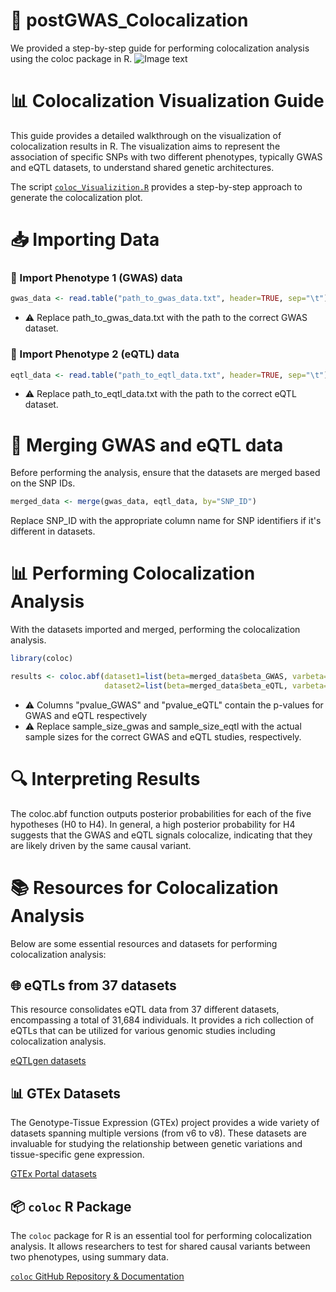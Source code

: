 # 🌟 postGWAS_Colocalization
We provided a step-by-step guide for performing colocalization analysis using the coloc package in R.
![Image text](https://user-images.githubusercontent.com/147773802/278616135-d925301d-3a2e-4d90-9e77-13345ce4b8bb.png)

# 📊 Colocalization Visualization Guide 

This guide provides a detailed walkthrough on the visualization of colocalization results in R. The visualization aims to represent the association of specific SNPs with two different phenotypes, typically GWAS and eQTL datasets, to understand shared genetic architectures.

The script [`coloc_Visualizition.R`](https://github.com/Benjamin-JHou/postGWAS_Colocalization/blob/main/coloc_Visualizition.R) provides a step-by-step approach to generate the colocalization plot.

# 📥 Importing Data

### 🧬 Import Phenotype 1 (GWAS) data
```r
gwas_data <- read.table("path_to_gwas_data.txt", header=TRUE, sep="\t")
```
- ⚠️ Replace path_to_gwas_data.txt with the path to the correct GWAS dataset.

### 🧪 Import Phenotype 2 (eQTL) data

```r
eqtl_data <- read.table("path_to_eqtl_data.txt", header=TRUE, sep="\t")
```
- ⚠️ Replace path_to_eqtl_data.txt with the path to the correct eQTL dataset.

# 🔄 Merging GWAS and eQTL data
Before performing the analysis, ensure that the datasets are merged based on the SNP IDs.
```r
merged_data <- merge(gwas_data, eqtl_data, by="SNP_ID")
```
Replace SNP_ID with the appropriate column name for SNP identifiers if it's different in datasets.

# 📊 Performing Colocalization Analysis
With the datasets imported and merged, performing the colocalization analysis.
```r
library(coloc)

results <- coloc.abf(dataset1=list(beta=merged_data$beta_GWAS, varbeta=merged_data$varbeta_GWAS, pvalues=merged_data$pvalue_GWAS, type="quant trait", N=sample_size_gwas),
                     dataset2=list(beta=merged_data$beta_eQTL, varbeta=merged_data$varbeta_eQTL, pvalues=merged_data$pvalue_eQTL, type="quant trait", N=sample_size_eqtl))
```
- ⚠️ Columns "pvalue_GWAS" and "pvalue_eQTL" contain the p-values for GWAS and eQTL respectively
- ⚠️ Replace sample_size_gwas and sample_size_eqtl with the actual sample sizes for the correct GWAS and eQTL studies, respectively.

# 🔍 Interpreting Results

The coloc.abf function outputs posterior probabilities for each of the five hypotheses (H0 to H4). In general, a high posterior probability for H4 suggests that the GWAS and eQTL signals colocalize, indicating that they are likely driven by the same causal variant.

# 📚 Resources for Colocalization Analysis

Below are some essential resources and datasets for performing colocalization analysis:

## 🌐 eQTLs from 37 datasets

This resource consolidates eQTL data from 37 different datasets, encompassing a total of 31,684 individuals. It provides a rich collection of eQTLs that can be utilized for various genomic studies including colocalization analysis.

[eQTLgen datasets](http://www.eqtlgen.org/eqts.html)

## 📊 GTEx Datasets

The Genotype-Tissue Expression (GTEx) project provides a wide variety of datasets spanning multiple versions (from v6 to v8). These datasets are invaluable for studying the relationship between genetic variations and tissue-specific gene expression.

[GTEx Portal datasets](https://www.gtexportal.org/home/datasets)

## 📦 `coloc` R Package

The `coloc` package for R is an essential tool for performing colocalization analysis. It allows researchers to test for shared causal variants between two phenotypes, using summary data.

[ `coloc` GitHub Repository & Documentation](https://chr1swallace.github.io/coloc)


